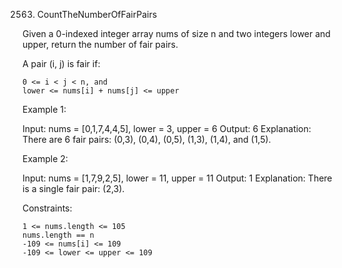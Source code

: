 2563. CountTheNumberOfFairPairs

Given a 0-indexed integer array nums of size n and two integers lower and upper, return the number of fair pairs.

A pair (i, j) is fair if:

    0 <= i < j < n, and
    lower <= nums[i] + nums[j] <= upper

Example 1:

Input: nums = [0,1,7,4,4,5], lower = 3, upper = 6
Output: 6
Explanation: There are 6 fair pairs: (0,3), (0,4), (0,5), (1,3), (1,4), and (1,5).

Example 2:

Input: nums = [1,7,9,2,5], lower = 11, upper = 11
Output: 1
Explanation: There is a single fair pair: (2,3).

Constraints:

    1 <= nums.length <= 105
    nums.length == n
    -109 <= nums[i] <= 109
    -109 <= lower <= upper <= 109
